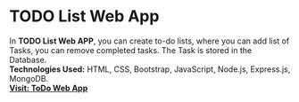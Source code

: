 # TODO List Web App
In <b>TODO List Web APP</b>, you can create to-do lists, where you can add list of Tasks, you can remove completed tasks. The Task is stored in the Database.<br>
**Technologies Used:** HTML, CSS, Bootstrap, JavaScript, Node.js, Express.js, MongoDB.<br>
[**Visit: ToDo Web App**](https://todo-list-96.herokuapp.com/)
